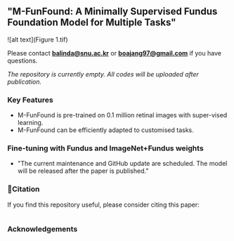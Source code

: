 ## "M-FunFound: A Minimally Supervised Fundus Foundation Model for Multiple Tasks"

![alt text](Figure 1.tif)


Please contact  **balinda@snu.ac.kr** or **boajang97@gmail.com** if you have questions.

*The repository is currently empty. All codes will be uploaded after publication.*

### Key Features 
- M-FunFound is pre-trained on 0.1 million retinal images with super-vised learning.
- M-FunFound can be efficiently adapted to customised tasks.


### Fine-tuning with Fundus and ImageNet+Fundus weights
- "The current maintenance and GitHub update are scheduled. The model will be released after the paper is published."

### 📃Citation

If you find this repository useful, please consider citing this paper:
```

```

### Acknowledgements
